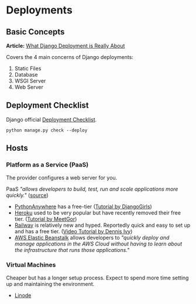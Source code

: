 # Deployments

## Basic Concepts

**Article:** [What Django Deployment is Really About](https://james.walters.click/what-django-deployment-is-really-about.html)

Covers the 4 main concerns of Django deployments:
1. Static Files
2. Database
3. WSGI Server
4. Web Server

## Deployment Checklist

Django official [Deployment Checklist](https://docs.djangoproject.com/en/4.1/howto/deployment/checklist/).

```python manage.py check --deploy```

## Hosts

### Platform as a Service (PaaS)

The provider configures a web server for you.

PaaS *"allows developers to build, test, run and scale applications more quickly."* ([source](https://www.parallels.com/blogs/ras/iaas-vs-paas/))

- [PythonAnywhere](https://www.pythonanywhere.com/) has a free-tier ([Tutorial by DjangoGirls](https://tutorial.djangogirls.org/en/deploy/))
- [Heroku](https://www.heroku.com/) used to be very popular but have recently removed their free tier. ([Tutorial by MeetGor](https://mr-destructive.github.io/techstructive-blog/django-deploy-heroku/))
- [Railway](https://railway.app/) is relatively new and hyped. Reportedly quick and easy to set up and has a free tier. ([Video Tutorial by Dennis Ivy](https://www.youtube.com/watch?v=do0otUW7454))
- [AWS Elastic Beanstalk](https://docs.aws.amazon.com/elasticbeanstalk/latest/dg/Welcome.html) allows developers to *"quickly deploy and manage applications in the AWS Cloud without having to learn about the infrastructure that runs those applications."*


### Virtual Machines

Cheaper but has a longer setup process. Expect to spend more time setting up and maintaining the environment.

- [Linode](https://www.linode.com/)